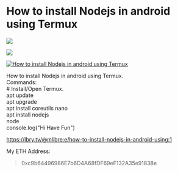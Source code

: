 # How to install Nodejs in android using Termux


<img style="display: block; margin: auto;"
src="http://img.youtube.com/vi/0i4ve79qPhw/0.jpg">

<p style="text-align: center;">
<img style="display: block; margin: auto;"
src="https://stackoverflow.design/assets/img/logos/so/logo-print.svg">
</p>

[![How to install Nodejs in android using Termux](http://img.youtube.com/vi/0i4ve79qPhw/0.jpg)](https://www.youtube.com/watch?v=0i4ve79qPhw "How to install Nodejs in android using Termux")

How to install Nodejs in android using Termux.<br/>	Commands:<br/>	# Install/Open Termux.<br/>	apt update<br/>	apt upgrade<br/>	apt install coreutils nano<br/>	apt install nodejs<br/>	node<br/>	console.log("Hi Have Fun")

https://lbry.tv/@mlibre:e/how-to-install-nodejs-in-android-using:1

My ETH Address:
> 0xc9b64496986E7b6D4A68fDF69eF132A35e91838e
